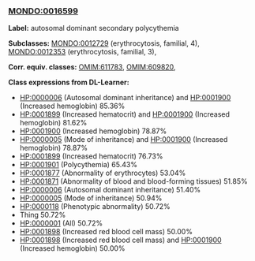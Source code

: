 
### [MONDO:0016599](http://purl.obolibrary.org/obo/MONDO_0016599)
**Label:** autosomal dominant secondary polycythemia

**Subclasses:** [MONDO:0012729](http://purl.obolibrary.org/obo/MONDO_0012729) (erythrocytosis, familial, 4), [MONDO:0012353](http://purl.obolibrary.org/obo/MONDO_0012353) (erythrocytosis, familial, 3), 

**Corr. equiv. classes:** [OMIM:611783](http://purl.obolibrary.org/obo/OMIM_611783), [OMIM:609820](http://purl.obolibrary.org/obo/OMIM_609820), 

**Class expressions from DL-Learner:**

- [HP:0000006](http://purl.obolibrary.org/obo/HP_0000006) (Autosomal dominant inheritance) and [HP:0001900](http://purl.obolibrary.org/obo/HP_0001900) (Increased hemoglobin) 85.36%
- [HP:0001899](http://purl.obolibrary.org/obo/HP_0001899) (Increased hematocrit) and [HP:0001900](http://purl.obolibrary.org/obo/HP_0001900) (Increased hemoglobin) 81.62%
- [HP:0001900](http://purl.obolibrary.org/obo/HP_0001900) (Increased hemoglobin) 78.87%
- [HP:0000005](http://purl.obolibrary.org/obo/HP_0000005) (Mode of inheritance) and [HP:0001900](http://purl.obolibrary.org/obo/HP_0001900) (Increased hemoglobin) 78.87%
- [HP:0001899](http://purl.obolibrary.org/obo/HP_0001899) (Increased hematocrit) 76.73%
- [HP:0001901](http://purl.obolibrary.org/obo/HP_0001901) (Polycythemia) 65.43%
- [HP:0001877](http://purl.obolibrary.org/obo/HP_0001877) (Abnormality of erythrocytes) 53.04%
- [HP:0001871](http://purl.obolibrary.org/obo/HP_0001871) (Abnormality of blood and blood-forming tissues) 51.85%
- [HP:0000006](http://purl.obolibrary.org/obo/HP_0000006) (Autosomal dominant inheritance) 51.40%
- [HP:0000005](http://purl.obolibrary.org/obo/HP_0000005) (Mode of inheritance) 50.94%
- [HP:0000118](http://purl.obolibrary.org/obo/HP_0000118) (Phenotypic abnormality) 50.72%
- Thing 50.72%
- [HP:0000001](http://purl.obolibrary.org/obo/HP_0000001) (All) 50.72%
- [HP:0001898](http://purl.obolibrary.org/obo/HP_0001898) (Increased red blood cell mass) 50.00%
- [HP:0001898](http://purl.obolibrary.org/obo/HP_0001898) (Increased red blood cell mass) and [HP:0001900](http://purl.obolibrary.org/obo/HP_0001900) (Increased hemoglobin) 50.00%


